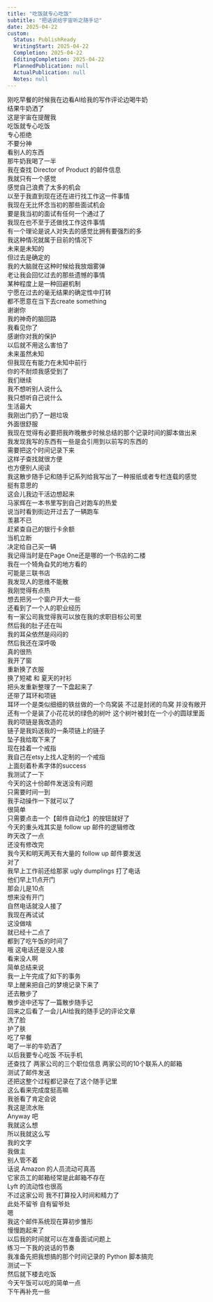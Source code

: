 ```yaml
---    
title: "吃饭就专心吃饭"    
subtitle: "把话说给宇宙听之随手记"    
date: 2025-04-22    
custom:    
  Status: PublishReady    
  WritingStart: 2025-04-22    
  Completion: 2025-04-22    
  EditingCompletion: 2025-04-22    
  PlannedPublication: null    
  ActualPublication: null    
  Notes: null    
---      
```

刚吃早餐的时候我在边看AI给我的写作评论边喝牛奶      
结果牛奶洒了      
这是宇宙在提醒我      
吃饭就专心吃饭      
专心拒绝      
不要分神      
看别人的东西      
那牛奶我喝了一半        
我在查找 Director of Product 的邮件信息      
我就只有一个感觉      
感觉自己浪费了太多的机会      
以至于我直到现在还在进行找工作这一件事情      
我现在无比怀念当初的那些面试机会      
要是我当初的面试有任何一个通过了      
我现在也不至于还做找工作这件事情        
有一个理论是说人对失去的感觉比拥有要强烈的多      
我这种情况就属于目前的情况下      
未来是未知的      
但过去是确定的      
我的大脑就在这种时候给我放烟雾弹      
老让我会回忆过去的那些遗憾的事情      
某种程度上是一种回避机制      
宁愿在过去的毫无结果的确定性中打转      
都不愿意在当下去create something        
谢谢你      
我的神奇的脑回路      
我看见你了      
感谢你对我的保护      
以后就不用这么害怕了      
未来虽然未知      
但我现在有能力在未知中前行      
你的不耐烦我感受到了      
我们继续        
我不想听别人说什么      
我只想听自己说什么      
生活最大        
我刚出门扔了一趟垃圾      
外面很舒服        
我现在觉得有必要把我昨晚散步时候总结的那个记录时间的脚本做出来      
我发现我写的东西有一些是会引用到以前写的东西的      
需要把这个时间记录下来      
这样子查找就很方便      
也方便别人阅读      
我这散步随手记和随手记系列给我写出了一种报纸或者专栏连载的感觉      
挺有意思的        
这会儿我边干活边想起来      
马家辉在一本书里写到自己对跑车的热爱      
说当时看到街边开过去了一辆跑车      
羡慕不已      
赶紧查自己的银行卡余额      
当机立断      
决定给自己买一辆      
我记得当时是在Page One还是哪的一个书店的二楼      
我在一个犄角旮旯的地方看的      
可能是三联书店        
我发现人的思维不能散      
我刚觉得有点热      
想去把另一个窗户开大一些      
还看到了一个人的职业经历      
有一家公司我觉得我可以放在我的求职目标公司里      
然后我的肚子还在叫      
我的耳朵依然是闷闷的      
然后我还在深呼吸        
真的很热      
我开了窗      
重新换了衣服      
换了短裙 和 夏天的衬衫      
把头发重新整理了一下盘起来了      
还带了耳环和项链      
耳环一个是类似细细的铁丝做的一个鸟窝装 不过是封闭的鸟窝 并没有敞开      
还有一个是装了小花花状的绿色的树叶 这个树叶被封在一个小的圆球里面      
我的项链是我改造的      
链子是我妈送我的一条项链上的链子      
坠子我给取下来了      
现在挂着一个戒指      
我自己在etsy上找人定制的一个戒指      
上面刻着朴素字体的success        
我测试了一下      
今天的这十份邮件发送没有问题      
只需要时间一到      
我手动操作一下就可以了      
很简单      
只需要点击一个【邮件自动化】的按钮就好了      
今天的重头戏其实是 follow up 邮件的逻辑修改      
昨天改了一点      
还没有修改完      
我今天和明天两天有大量的 follow up 邮件要发送        
对了      
我早上工作前还给那家 ugly dumplings 打了电话      
他们早上11点开门      
那会儿是10点      
想来没有开门      
自然电话就没人接了      
我现在再试试        
这没做啥      
就已经十二点了      
都到了吃午饭的时间了      
哦 这电话还是没人接      
看来没人啊        
简单总结来说      
我一上午完成了如下的事务      
早上醒来把自己的梦境记录下来了      
还去散步了      
散步途中还写了一篇散步随手记      
回来之后看了一会儿AI给我的随手记的评论文章      
洗了脸      
护了肤      
吃了早餐      
喝了一半的牛奶洒了      
以后我要专心吃饭 不玩手机      
还查找了 两家公司的三个职位信息 两家公司的10个联系人的邮箱      
测试了邮件发送      
还把这整个过程都记录在了这个随手记里      
这么看来完成度挺高嘛        
我爸看了肯定会说      
我这是流水账      
Anyway 吧      
我就这么想      
所以我就这么写      
我的文字      
我做主      
别人管不着        
话说 Amazon 的人员流动可真高      
它家员工的邮箱经常是此邮箱不存在      
Lyft 的流动性也很高      
不过这家公司 我不打算投入时间和精力了      
此处不留爷 自有留爷处        
嗯      
我这个邮件系统现在算初步雏形      
慢慢跑起来了      
以后我的时间就可以在准备面试问题上      
练习一下我的说话的节奏        
我准备先把我想搞的那个时间记录的 Python 脚本搞完      
测试一下      
然后就下楼去吃饭      
今天午饭可以吃的简单一点      
下午再补充一些        
    